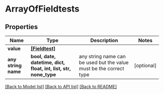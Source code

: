 # ArrayOfFieldtests


## Properties
Name | Type | Description | Notes
------------ | ------------- | ------------- | -------------
**value** | [**[Fieldtest]**](Fieldtest.md) |  | 
**any string name** | **bool, date, datetime, dict, float, int, list, str, none_type** | any string name can be used but the value must be the correct type | [optional]

[[Back to Model list]](../README.md#documentation-for-models) [[Back to API list]](../README.md#documentation-for-api-endpoints) [[Back to README]](../README.md)


